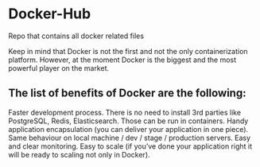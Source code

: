 # Docker-Hub
Repo that contains all docker related files

Keep in mind that Docker is not the first and not the only containerization platform. However, at the moment Docker is the biggest and the most powerful player on the market.

## The list of benefits of Docker are the following:
Faster development process. There is no need to install 3rd parties like PostgreSQL, Redis, Elasticsearch. Those can be run in containers.
Handy application encapsulation (you can deliver your application in one piece).
Same behaviour on local machine / dev / stage / production servers.
Easy and clear monitoring.
Easy to scale (if you’ve done your application right it will be ready to scaling not only in Docker).
